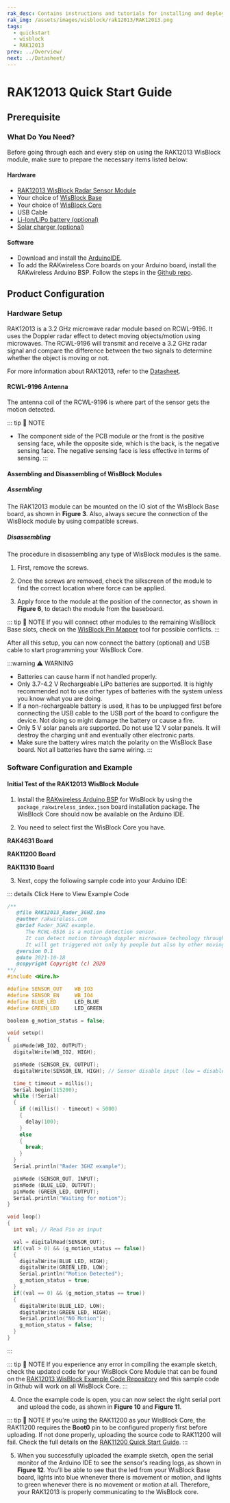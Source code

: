 ```yaml
---
rak_desc: Contains instructions and tutorials for installing and deploying your RAK12013. Instructions are written in a detailed and step-by-step manner for an easier experience in setting up your device. Aside from the hardware configuration, it also contains a software setup that includes detailed example codes that will help you get started.
rak_img: /assets/images/wisblock/rak12013/RAK12013.png
tags:
  - quickstart
  - wisblock
  - RAK12013
prev: ../Overview/
next: ../Datasheet/
---
```


# RAK12013 Quick Start Guide

## Prerequisite

### What Do You Need?

Before going through each and every step on using the RAK12013 WisBlock module, make sure to prepare the necessary items listed below:

#### Hardware

- [RAK12013 WisBlock Radar Sensor Module](https://store.rakwireless.com/products/rak12013-wisblock-radar-sensor?utm_source=RAK12013&utm_medium=Document&utm_campaign=BuyFromStore)
- Your choice of [WisBlock Base](https://store.rakwireless.com/collections/wisblock-base)
- Your choice of [WisBlock Core](https://store.rakwireless.com/collections/wisblock-core)
- USB Cable
- [Li-Ion/LiPo battery (optional)](https://store.rakwireless.com/collections/wisblock-accessory/products/battery-connector-cable?utm_source=BatteryConnector&utm_medium=Document&utm_campaign=BuyFromStore)
- [Solar charger (optional)](https://store.rakwireless.com/collections/wisblock-accessory/products/solar-panel-connector-cable?utm_source=SolarPanelConnector&utm_medium=Document&utm_campaign=BuyFromStore)


#### Software

- Download and install the [ArduinoIDE](https://www.arduino.cc/en/Main/Software).
- To add the RAKwireless Core boards on your Arduino board, install the RAKwireless Arduino BSP. Follow the steps in the [Github repo](https://github.com/RAKWireless/RAKwireless-Arduino-BSP-Index).

## Product Configuration

### Hardware Setup

RAK12013 is a 3.2&nbsp;GHz microwave radar module based on RCWL-9196. It uses the Doppler radar effect to detect moving objects/motion using microwaves. The RCWL-9196 will transmit and receive a 3.2&nbsp;GHz radar signal and compare the difference between the two signals to determine whether the object is moving or not.

For more information about RAK12013, refer to the [Datasheet](../Datasheet/).

<rk-img
  src="/assets/images/wisblock/rak12013/quickstart/rak12013-assembly.png"
  width="50%"
  caption="RAK12013 connection to WisBlock Base"
/>

#### RCWL-9196 Antenna

<rk-img
  src="/assets/images/wisblock/rak12013/quickstart/rak12013-antenna.png"
  width="60%"
  caption="WisBlock Radar Sensor Antenna Coil"
/>

The antenna coil of the RCWL-9196 is where part of the sensor gets the motion detected.

::: tip 📝 NOTE
 - The component side of the PCB module or the front is the positive sensing face, while the opposite side, which is the back, is the negative sensing face. The negative sensing face is less effective in terms of sensing.
:::

#### Assembling and Disassembling of WisBlock Modules

##### Assembling

The RAK12013 module can be mounted on the IO slot of the WisBlock Base board, as shown in **Figure 3**. Also, always secure the connection of the WisBlock module by using compatible screws.

<rk-img
  src="/assets/images/wisblock/rak12013/quickstart/mounting-mechanism.png"
  width="60%"
  caption="RAK12013 mounting connection to WisBlock Base module"
/>

##### Disassembling

The procedure in disassembling any type of WisBlock modules is the same.

1. First, remove the screws.

<rk-img
  src="/assets/images/wisblock/rak12013/quickstart/removing_screw.png"
  width="70%"
  caption="Removing screws from the WisBlock module"
/>

2. Once the screws are removed, check the silkscreen of the module to find the correct location where force can be applied.

<rk-img
  src="/assets/images/wisblock/rak12013/quickstart/detach_silkscreen.png"
  width="70%"
  caption="Detaching silkscreen on the WisBlock module"
/>

3. Apply force to the module at the position of the connector, as shown in **Figure 6**, to detach the module from the baseboard.

<rk-img
  src="/assets/images/wisblock/rak12013/quickstart/detach_module.png"
  width="70%"
  caption="Applying even forces on the proper location of a WisBlock module"
/>

::: tip 📝 NOTE
If you will connect other modules to the remaining WisBlock Base slots, check on the [WisBlock Pin Mapper](https://docs.rakwireless.com/Knowledge-Hub/Pin-Mapper/) tool for possible conflicts.
:::

After all this setup, you can now connect the battery (optional) and USB cable to start programming your WisBlock Core.

:::warning ⚠️ WARNING
- Batteries can cause harm if not handled properly.
- Only 3.7-4.2&nbsp;V Rechargeable LiPo batteries are supported. It is highly recommended not to use other types of batteries with the system unless you know what you are doing.
- If a non-rechargeable battery is used, it has to be unplugged first before connecting the USB cable to the USB port of the board to configure the device. Not doing so might damage the battery or cause a fire.
- Only 5&nbsp;V solar panels are supported. Do not use 12&nbsp;V solar panels. It will destroy the charging unit and eventually other electronic parts.
- Make sure the battery wires match the polarity on the WisBlock Base board. Not all batteries have the same wiring.
:::

### Software Configuration and Example

#### Initial Test of the RAK12013 WisBlock Module

1. Install the [RAKwireless Arduino BSP](https://github.com/RAKWireless/RAKwireless-Arduino-BSP-Index) for WisBlock by using the `package_rakwireless_index.json` board installation package. The WisBlock Core should now be available on the Arduino IDE.

2. You need to select first the WisBlock Core you have.

**RAK4631 Board**

<rk-img
  src="/assets/images/wisblock/rak12013/quickstart/rak4631-board.png"
  width="100%"
  caption="Selecting RAK4631 as WisBlock Core"
/>

**RAK11200 Board**

<rk-img
  src="/assets/images/wisblock/rak12013/quickstart/rak11200-board.png"
  width="100%"
  caption="Selecting RAK11200 as WisBlock Core"
/>

**RAK11310 Board**

<rk-img
  src="/assets/images/wisblock/rak12013/quickstart/rak11310-board.png"
  width="100%"
  caption="Selecting RAK11310 as WisBlock Core"
/>

3. Next, copy the following sample code into your Arduino IDE:

::: details Click Here to View Example Code
```c
/**
   @file RAK12013_Rader_3GHZ.ino
   @author rakwireless.com
   @brief Rader_3GHZ example.
      The RCWL-0516 is a motion detection sensor.
      It can detect motion through doppler microwave technology through walls or other materials.
      It will get triggered not only by people but also by other moving objects.
   @version 0.1
   @date 2021-10-18
   @copyright Copyright (c) 2020
**/
#include <Wire.h>

#define SENSOR_OUT    WB_IO3
#define SENSOR_EN     WB_IO4
#define BLUE_LED      LED_BLUE
#define GREEN_LED     LED_GREEN

boolean g_motion_status = false;

void setup()
{
  pinMode(WB_IO2, OUTPUT);
  digitalWrite(WB_IO2, HIGH);

  pinMode (SENSOR_EN, OUTPUT);
  digitalWrite(SENSOR_EN, HIGH); // Sensor disable input (low = disable)

  time_t timeout = millis();
  Serial.begin(115200);
  while (!Serial)
  {
    if ((millis() - timeout) < 5000)
    {
      delay(100);
    }
    else
    {
      break;
    }
  }
  Serial.println("Rader 3GHZ example");

  pinMode (SENSOR_OUT, INPUT);
  pinMode (BLUE_LED, OUTPUT);
  pinMode (GREEN_LED, OUTPUT);
  Serial.println("Waiting for motion");
}

void loop()
{
  int val; // Read Pin as input

  val = digitalRead(SENSOR_OUT);
  if((val > 0) && (g_motion_status == false))
  {
    digitalWrite(BLUE_LED, HIGH);
    digitalWrite(GREEN_LED, LOW);
    Serial.println("Motion Detected");
    g_motion_status = true;
  }
  if((val == 0) && (g_motion_status == true))
  {
    digitalWrite(BLUE_LED, LOW);
    digitalWrite(GREEN_LED, HIGH);
    Serial.println("NO Motion");
    g_motion_status = false;
  }
}

```
:::

::: tip 📝 NOTE
If you experience any error in compiling the example sketch, check the updated code for your WisBlock Core Module that can be found on the [RAK12013 WisBlock Example Code Repository](https://github.com/RAKWireless/WisBlock/tree/master/examples/common/IO/RAK12013_Radar_3GHZ) and this sample code in Github will work on all WisBlock Core.
:::

4. Once the example code is open, you can now select the right serial port and upload the code, as shown in **Figure 10** and **Figure 11**.

::: tip 📝 NOTE
If you're using the RAK11200 as your WisBlock Core, the RAK11200 requires the **Boot0** pin to be configured properly first before uploading. If not done properly, uploading the source code to RAK11200 will fail. Check the full details on the [RAK11200 Quick Start Guide](https://docs.rakwireless.com/Product-Categories/WisBlock/RAK11200/Quickstart/#uploading-to-wisblock).
:::

<rk-img
  src="/assets/images/wisblock/rak12013/quickstart/rak4631-selectport.png"
  width="100%"
  caption="Selecting the correct Serial Port"
/>

<rk-img
  src="/assets/images/wisblock/rak12013/quickstart/rak4631-upload.png"
  width="100%"
  caption="Uploading the RAK12013 example code"
/>

5. When you successfully uploaded the example sketch, open the serial monitor of the Arduino IDE to see the sensor's reading logs, as shown in **Figure 12**. You'll be able to see that the led from your WisBlock Base board, lights into blue whenever there is movement or motion, and lights to green whenever there is no movement or motion at all. Therefore, your RAK12013 is properly communicating to the WisBlock core.

<rk-img
  src="/assets/images/wisblock/rak12013/quickstart/rak12013-serial.png"
  width="80%"
  caption="RAK12013 Radar Sensor readings"
/>